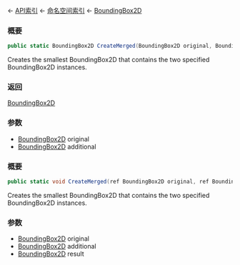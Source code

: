 ← [API索引](Api-Index) ← [命名空间索引](Namespace-Index) ← [BoundingBox2D](VRageMath.BoundingBox2D)

### 概要

```csharp
public static BoundingBox2D CreateMerged(BoundingBox2D original, BoundingBox2D additional)
```

Creates the smallest BoundingBox2D that contains the two specified BoundingBox2D instances.

### 返回

[BoundingBox2D](VRageMath.BoundingBox2D)

### 参数

* [BoundingBox2D](VRageMath.BoundingBox2D) original
* [BoundingBox2D](VRageMath.BoundingBox2D) additional
### 概要

```csharp
public static void CreateMerged(ref BoundingBox2D original, ref BoundingBox2D additional, out BoundingBox2D result)
```

Creates the smallest BoundingBox2D that contains the two specified BoundingBox2D instances.

### 参数

* [BoundingBox2D](VRageMath.BoundingBox2D) original
* [BoundingBox2D](VRageMath.BoundingBox2D) additional
* [BoundingBox2D](VRageMath.BoundingBox2D) result

